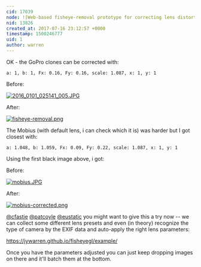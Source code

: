 ```yaml
---
cid: 17039
node: ![Web-based fisheye-removal prototype for correcting lens distortion](../notes/warren/12-30-2016/web-based-fisheye-removal-prototype-for-correcting-lens-distortion)
nid: 13826
created_at: 2017-07-16 23:12:57 +0000
timestamp: 1500246777
uid: 1
author: warren
---
```


OK - the GoPro clones can be corrected with: 

`a: 1, b: 1, Fx: 0.16, Fy: 0.16, scale: 1.087, x: 1, y: 1`

Before:

[![2016_0101_025141_005.JPG](https://publiclab.org/system/images/photos/000/021/137/large/2016_0101_025141_005.JPG)](https://publiclab.org/system/images/photos/000/021/137/original/2016_0101_025141_005.JPG)

After:


[![fisheye-removal.png](https://publiclab.org/system/images/photos/000/021/138/large/fisheye-removal.png)](https://publiclab.org/system/images/photos/000/021/138/original/fisheye-removal.png)



The Mobius (with default lens, i can check which it is) was harder but I got closest with:

`a: 1.048, b: 1.059, Fx: 0.09, Fy: 0.22, scale: 1.087, x: 1, y: 1`

Using the first black image above, i got:

Before:


[![mobius.JPG](https://publiclab.org/system/images/photos/000/021/140/large/mobius.JPG)](https://publiclab.org/system/images/photos/000/021/140/original/mobius.JPG)



After:

[![mobius-corrected.png](https://publiclab.org/system/images/photos/000/021/139/large/mobius-corrected.png)](https://publiclab.org/system/images/photos/000/021/139/original/mobius-corrected.png)

[@cfastie](/profile/cfastie) [@patcoyle](/profile/patcoyle) [@eustatic](/profile/eustatic) you might want to give this a try now -- we can collect some different lens presets and even (in theory) recognize the type of camera by the EXIF data and auto-apply the right lens parameters:

https://jywarren.github.io/fisheyegl/example/

Once you have the parameters adjusted you can just keep dropping images on there and it'll batch them at the bottom.

